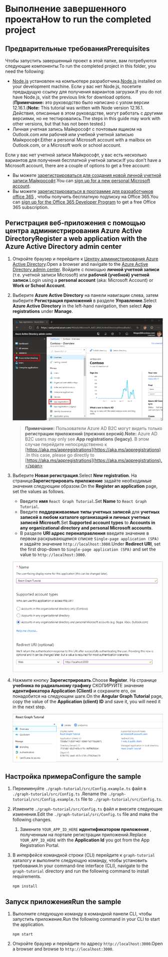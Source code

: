 # <a name="how-to-run-the-completed-project"></a><span data-ttu-id="1c0ba-101">Выполнение завершенного проекта</span><span class="sxs-lookup"><span data-stu-id="1c0ba-101">How to run the completed project</span></span>

## <a name="prerequisites"></a><span data-ttu-id="1c0ba-102">Предварительные требования</span><span class="sxs-lookup"><span data-stu-id="1c0ba-102">Prerequisites</span></span>

<span data-ttu-id="1c0ba-103">Чтобы запустить завершенный проект в этой папке, вам потребуются следующие компоненты:</span><span class="sxs-lookup"><span data-stu-id="1c0ba-103">To run the completed project in this folder, you need the following:</span></span>

- <span data-ttu-id="1c0ba-104">[Node.js](https://nodejs.org) установлен на компьютере разработчика.</span><span class="sxs-lookup"><span data-stu-id="1c0ba-104">[Node.js](https://nodejs.org) installed on your development machine.</span></span> <span data-ttu-id="1c0ba-105">Если у вас нет Node.js, посетите предыдущую ссылку для получения вариантов загрузки.</span><span class="sxs-lookup"><span data-stu-id="1c0ba-105">If you do not have Node.js, visit the previous link for download options.</span></span> <span data-ttu-id="1c0ba-106">(**Примечание:** это руководство было написано с узлом версии 12.16.1.</span><span class="sxs-lookup"><span data-stu-id="1c0ba-106">(**Note:** This tutorial was written with Node version 12.16.1.</span></span> <span data-ttu-id="1c0ba-107">Действия, описанные в этом руководстве, могут работать с другими версиями, но не тестировались.</span><span class="sxs-lookup"><span data-stu-id="1c0ba-107">The steps in this guide may work with other versions, but that has not been tested.)</span></span>
- <span data-ttu-id="1c0ba-108">Личная учетная запись Майкрософт с почтовым ящиком на Outlook.com или рабочей или учебной учетной записью Майкрософт.</span><span class="sxs-lookup"><span data-stu-id="1c0ba-108">Either a personal Microsoft account with a mailbox on Outlook.com, or a Microsoft work or school account.</span></span>

<span data-ttu-id="1c0ba-109">Если у вас нет учетной записи Майкрософт, у вас есть несколько вариантов для получения бесплатной учетной записи:</span><span class="sxs-lookup"><span data-stu-id="1c0ba-109">If you don't have a Microsoft account, there are a couple of options to get a free account:</span></span>

- <span data-ttu-id="1c0ba-110">Вы можете [зарегистрироваться для создания новой личной учетной записи Майкрософт](https://signup.live.com/signup?wa=wsignin1.0&rpsnv=12&ct=1454618383&rver=6.4.6456.0&wp=MBI_SSL_SHARED&wreply=https://mail.live.com/default.aspx&id=64855&cbcxt=mai&bk=1454618383&uiflavor=web&uaid=b213a65b4fdc484382b6622b3ecaa547&mkt=E-US&lc=1033&lic=1).</span><span class="sxs-lookup"><span data-stu-id="1c0ba-110">You can [sign up for a new personal Microsoft account](https://signup.live.com/signup?wa=wsignin1.0&rpsnv=12&ct=1454618383&rver=6.4.6456.0&wp=MBI_SSL_SHARED&wreply=https://mail.live.com/default.aspx&id=64855&cbcxt=mai&bk=1454618383&uiflavor=web&uaid=b213a65b4fdc484382b6622b3ecaa547&mkt=E-US&lc=1033&lic=1).</span></span>
- <span data-ttu-id="1c0ba-111">Вы можете [зарегистрироваться в программе для разработчиков office 365](https://developer.microsoft.com/office/dev-program) , чтобы получить бесплатную подписку на Office 365.</span><span class="sxs-lookup"><span data-stu-id="1c0ba-111">You can [sign up for the Office 365 Developer Program](https://developer.microsoft.com/office/dev-program) to get a free Office 365 subscription.</span></span>

## <a name="register-a-web-application-with-the-azure-active-directory-admin-center"></a><span data-ttu-id="1c0ba-112">Регистрация веб-приложения с помощью центра администрирования Azure Active Directory</span><span class="sxs-lookup"><span data-stu-id="1c0ba-112">Register a web application with the Azure Active Directory admin center</span></span>

1. <span data-ttu-id="1c0ba-113">Откройте браузер и перейдите к [Центру администрирования Azure Active Directory](https://aad.portal.azure.com).</span><span class="sxs-lookup"><span data-stu-id="1c0ba-113">Open a browser and navigate to the [Azure Active Directory admin center](https://aad.portal.azure.com).</span></span> <span data-ttu-id="1c0ba-114">Войдите с помощью **личной учетной записи** (т.е. учетной записи Microsoft) или **рабочей (учебной) учетной записи**.</span><span class="sxs-lookup"><span data-stu-id="1c0ba-114">Login using a **personal account** (aka: Microsoft Account) or **Work or School Account**.</span></span>

1. <span data-ttu-id="1c0ba-115">Выберите **Azure Active Directory** на панели навигации слева, затем выберите **Регистрация приложений** в разделе **Управление**.</span><span class="sxs-lookup"><span data-stu-id="1c0ba-115">Select **Azure Active Directory** in the left-hand navigation, then select **App registrations** under **Manage**.</span></span>

    ![<span data-ttu-id="1c0ba-116">Снимок экрана с регистрациями приложений</span><span class="sxs-lookup"><span data-stu-id="1c0ba-116">A screenshot of the App registrations</span></span> ](/tutorial/images/aad-portal-app-registrations.png)

    > <span data-ttu-id="1c0ba-117">**Примечание:** Пользователи Azure AD B2C могут видеть только **регистрации приложений (прежних версий)**.</span><span class="sxs-lookup"><span data-stu-id="1c0ba-117">**Note:** Azure AD B2C users may only see **App registrations (legacy)**.</span></span> <span data-ttu-id="1c0ba-118">В этом случае перейдите непосредственно к [https://aka.ms/appregistrations](https://aka.ms/appregistrations) .</span><span class="sxs-lookup"><span data-stu-id="1c0ba-118">In this case, please go directly to [https://aka.ms/appregistrations](https://aka.ms/appregistrations).</span></span>

1. <span data-ttu-id="1c0ba-119">Выберите **Новая регистрация**.</span><span class="sxs-lookup"><span data-stu-id="1c0ba-119">Select **New registration**.</span></span> <span data-ttu-id="1c0ba-120">На странице**Зарегистрировать приложение** задайте необходимые значения следующим образом.</span><span class="sxs-lookup"><span data-stu-id="1c0ba-120">On the **Register an application** page, set the values as follows.</span></span>

    - <span data-ttu-id="1c0ba-121">Введите **имя** `React Graph Tutorial`.</span><span class="sxs-lookup"><span data-stu-id="1c0ba-121">Set **Name** to `React Graph Tutorial`.</span></span>
    - <span data-ttu-id="1c0ba-122">Введите **поддерживаемые типы учетных записей** для **учетных записей в любом каталоге организаций и личных учетных записей Microsoft**.</span><span class="sxs-lookup"><span data-stu-id="1c0ba-122">Set **Supported account types** to **Accounts in any organizational directory and personal Microsoft accounts**.</span></span>
    - <span data-ttu-id="1c0ba-123">В разделе **URI адрес перенаправления** введите значение в первом раскрывающемся списке `Single-page application (SPA)` и задайте значение `http://localhost:3000`.</span><span class="sxs-lookup"><span data-stu-id="1c0ba-123">Under **Redirect URI**, set the first drop-down to `Single-page application (SPA)` and set the value to `http://localhost:3000`.</span></span>

    ![Снимок страницы "регистрация приложения"](/tutorial/images/aad-register-an-app.png)

1. <span data-ttu-id="1c0ba-125">Нажмите кнопку **Зарегистрировать**.</span><span class="sxs-lookup"><span data-stu-id="1c0ba-125">Choose **Register**.</span></span> <span data-ttu-id="1c0ba-126">На странице **учебника по радиальному графику** СКОПИРУЙТЕ значение **идентификатора Application (Client)** и сохраните его, он понадобится на следующем шаге.</span><span class="sxs-lookup"><span data-stu-id="1c0ba-126">On the **Angular Graph Tutorial** page, copy the value of the **Application (client) ID** and save it, you will need it in the next step.</span></span>

    ![Снимок экрана с ИДЕНТИФИКАТОРом приложения для новой регистрации приложения](/tutorial/images/aad-application-id.png)

## <a name="configure-the-sample"></a><span data-ttu-id="1c0ba-128">Настройка примера</span><span class="sxs-lookup"><span data-stu-id="1c0ba-128">Configure the sample</span></span>

1. <span data-ttu-id="1c0ba-129">Переименуйте `./graph-tutorial/src/Config.example.ts` файл в `./graph-tutorial/src/Config.ts` .</span><span class="sxs-lookup"><span data-stu-id="1c0ba-129">Rename the `./graph-tutorial/src/Config.example.ts` file to `./graph-tutorial/src/Config.ts`.</span></span>
1. <span data-ttu-id="1c0ba-130">Измените `./graph-tutorial/src/Config.ts` файл и внесите следующие изменения.</span><span class="sxs-lookup"><span data-stu-id="1c0ba-130">Edit the `./graph-tutorial/src/Config.ts` file and make the following changes.</span></span>
    1. <span data-ttu-id="1c0ba-131">Замените `YOUR_APP_ID_HERE` **идентификатором приложения** , полученным на портале регистрации приложений.</span><span class="sxs-lookup"><span data-stu-id="1c0ba-131">Replace `YOUR_APP_ID_HERE` with the **Application Id** you got from the App Registration Portal.</span></span>
1. <span data-ttu-id="1c0ba-132">В интерфейсе командной строки (CLI) перейдите к `graph-tutorial` каталогу и выполните следующую команду, чтобы установить требования.</span><span class="sxs-lookup"><span data-stu-id="1c0ba-132">In your command-line interface (CLI), navigate to the `graph-tutorial` directory and run the following command to install requirements.</span></span>

    ```Shell
    npm install
    ```

## <a name="run-the-sample"></a><span data-ttu-id="1c0ba-133">Запуск приложения</span><span class="sxs-lookup"><span data-stu-id="1c0ba-133">Run the sample</span></span>

1. <span data-ttu-id="1c0ba-134">Выполните следующую команду в командной панели CLI, чтобы запустить приложение.</span><span class="sxs-lookup"><span data-stu-id="1c0ba-134">Run the following command in your CLI to start the application.</span></span>

    ```Shell
    npm start
    ```

1. <span data-ttu-id="1c0ba-135">Откройте браузер и перейдите по адресу `http://localhost:3000`.</span><span class="sxs-lookup"><span data-stu-id="1c0ba-135">Open a browser and browse to `http://localhost:3000`.</span></span>
